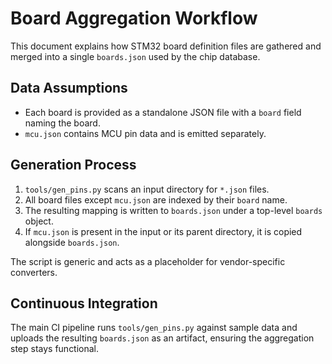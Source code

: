 # Board Aggregation Workflow

This document explains how STM32 board definition files are gathered and merged into a single `boards.json` used by the chip database.

## Data Assumptions

- Each board is provided as a standalone JSON file with a `board` field naming the board.
- `mcu.json` contains MCU pin data and is emitted separately.

## Generation Process

1. `tools/gen_pins.py` scans an input directory for `*.json` files.
2. All board files except `mcu.json` are indexed by their `board` name.
3. The resulting mapping is written to `boards.json` under a top-level `boards` object.
4. If `mcu.json` is present in the input or its parent directory, it is copied alongside `boards.json`.

The script is generic and acts as a placeholder for vendor-specific converters.

## Continuous Integration

The main CI pipeline runs `tools/gen_pins.py` against sample data and uploads the resulting `boards.json` as an artifact, ensuring the aggregation step stays functional.
